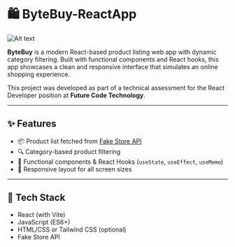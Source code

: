 # 🛍️ ByteBuy-ReactApp
![Alt text](image-path.jpg)

**ByteBuy** is a modern React-based product listing web app with dynamic category filtering. Built with functional components and React hooks, this app showcases a clean and responsive interface that simulates an online shopping experience.

This project was developed as part of a technical assessment for the React Developer position at **Future Code Technology**.

---

## ✨ Features

- 📦 Product list fetched from [Fake Store API](https://fakestoreapi.com/)
- 🔍 Category-based product filtering
- 🧩 Functional components & React Hooks (`useState`, `useEffect`, `useMemo`)
- 📱 Responsive layout for all screen sizes

---

## 🔧 Tech Stack

- React (with Vite)
- JavaScript (ES6+)
- HTML/CSS or Tailwind CSS (optional)
- Fake Store API

